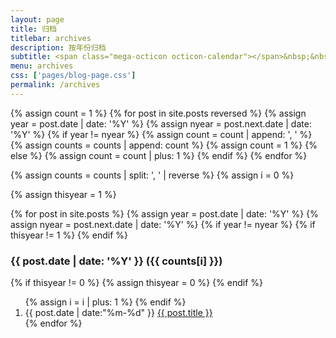 ```yaml
---
layout: page
title: 归档
titlebar: archives
description: 按年份归档
subtitle: <span class="mega-octicon octicon-calendar"></span>&nbsp;&nbsp;专题系列： &nbsp;&nbsp; <a href ="http://zhangjinmiao.github.io/arch.html"><font color="#1A0DAB">架构</font></a>&nbsp;&nbsp; <a href ="http://zhangjinmiao.github.io/life.html"><font color="#EB9439">故事</font></a>&nbsp;&nbsp; <a href ="http://zhangjinmiao.github.io/docker.html"><font color="#1E90FF">Docker</font></a>
menu: archives
css: ['pages/blog-page.css']
permalink: /archives
---
```


<section class="container posts-content">
{% assign count = 1 %}
{% for post in site.posts reversed %}
    {% assign year = post.date | date: '%Y' %}
    {% assign nyear = post.next.date | date: '%Y' %}
    {% if year != nyear %}
        {% assign count = count | append: ', ' %}
        {% assign counts = counts | append: count %}
        {% assign count = 1 %}
    {% else %}
        {% assign count = count | plus: 1 %}
    {% endif %}
{% endfor %}

{% assign counts = counts | split: ', ' | reverse %}
{% assign i = 0 %}

{% assign thisyear = 1 %}

{% for post in site.posts %}
    {% assign year = post.date | date: '%Y' %}
    {% assign nyear = post.next.date | date: '%Y' %}
    {% if year != nyear %}
        {% if thisyear != 1 %}
            </ol>
        {% endif %}
<h3>{{ post.date | date: '%Y' }} ({{ counts[i] }})</h3>
        {% if thisyear != 0 %}
            {% assign thisyear = 0 %}
        {% endif %}
        <ol class="posts-list">
        {% assign i = i | plus: 1 %}
    {% endif %}
<li class="posts-list-item">
<span class="posts-list-meta">{{ post.date | date:"%m-%d" }}</span>
<a class="posts-list-name" href="{{ site.url }}{{ post.url }}">{{ post.title }}</a>
</li>
{% endfor %}
</ol>
</section>